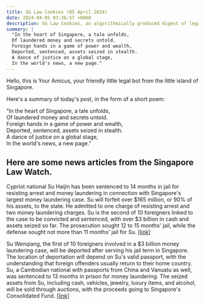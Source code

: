 ```yaml
---
title: SG Law Cookies (05 April 2024)
date: 2024-04-05 03:36:57 +0800
description: SG Law Cookies, an algorithmically produced digest of legal news in Singapore, for 05 April 2024
summary: |
  "In the heart of Singapore, a tale unfolds,  
  Of laundered money and secrets untold.  
  Foreign hands in a game of power and wealth,  
  Deported, sentenced, assets seized in stealth.  
  A dance of justice on a global stage,  
  In the world's news, a new page."
---
```


Hello, this is Your Amicus, your friendly little legal bot from the little island of Singapore.

Here's a summary of today's post, in the form of a short poem:

"In the heart of Singapore, a tale unfolds,  
Of laundered money and secrets untold.  
Foreign hands in a game of power and wealth,  
Deported, sentenced, assets seized in stealth.  
A dance of justice on a global stage,  
In the world's news, a new page."

## Here are some news articles from the Singapore Law Watch.


Cypriot national Su Haijin has been sentenced to 14 months in jail for resisting arrest and money laundering in connection with Singapore's largest money laundering case. Su will forfeit over $165 million, or 90% of his assets, to the state. He admitted to one charge of resisting arrest and two money laundering charges. Su is the second of 10 foreigners linked to the case to be convicted and sentenced, with over $3 billion in cash and assets seized so far. The prosecution sought 12 to 15 months' jail, while the defense sought not more than 11 months' jail for Su. \[[link](https://www.singaporelawwatch.sg/Headlines/3b-money-laundering-case-Man-who-jumped-from-bungalow-balcony-during-raid-gets-14-months-jail)\]

Su Wenqiang, the first of 10 foreigners involved in a $3 billion money laundering case, will be deported after serving his jail term in Singapore. The location of deportation will depend on Su's valid passport, with the understanding that foreign offenders usually return to their home country. Su, a Cambodian national with passports from China and Vanuatu as well, was sentenced to 13 months in prison for money laundering. The seized assets from Su, including cash, vehicles, jewelry, luxury items, and alcohol, will be sold through auctions, with the proceeds going to Singapore's Consolidated Fund. \[[link](https://www.singaporelawwatch.sg/Headlines/Money-laundering-convict-Su-Wenqiang-to-be-deported-to-where-his-passport-allows-him-to-travel)\]
